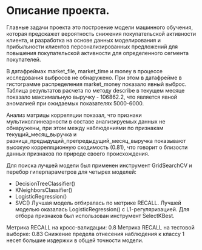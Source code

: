# Описание проекта. 
Главные задачи проекта это построение модели машинного обучения, которая предскажет вероятность снижения покупательской активности клиента, и разработка на основе данных моделирования и прибыльности клиентов персонализированных предложений для повышения покупательской активности для определенного сегмента покупателей.

В датафреймах market_file, market_time и money в процессе исследования выбросов не обнаружено. При этом в датафрейме в гистограмме распределения market_money показало явный выброс. Таблица результатов расчета по методу describe в текущем месяце показало максимальную выручку - 106862.2, что является явной аномалией при ожидаемых показателях 5000-6000.

Анализ матрицы корреляции показал, что признаки мультиколлинеарности в составе анализируемых данных не обнаружены, при этом между наблюдениями по признакам текущий_месяц_выручка и разница_предыдущий_препредыдущий_месяц_выручка показывают высокую корреляционную сходимость (0.81), что говорит о близости данных признаков по природе своего происхождения.

Для поиска лучшей модели был применен инструмент GridSearchCV и перебор гиперпараметров для четырех моделей:

- DecisionTreeClassifier()
- KNeighborsClassifier()
- LogisticRegression()
- SVC()
Лучшая модель отбиралась по метрике RECALL. Лучшей моделью оказалась LogisticRegression() с L1-регуляризацией. Для отбора признаков был использован инструмент SelectKBest.

Метрика RECALL на кросс-валидации: 0.8
Метрика RECALL на тестовой выборке: 0.83
Снижение предела отнесения наблюдения к классу 1 несет большие издержки в общей точности модели.
